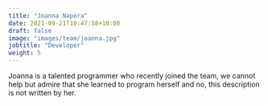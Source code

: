 ```yaml
---
title: "Joanna Napora"
date: 2021-09-21T10:47:58+10:00
draft: false
image: "images/team/joanna.jpg"
jobtitle: "Developer"
weight: 5
---
```


Joanna is a talented programmer who recently joined the team, we cannot help but admire that she learned to program herself and no, this description is not written by her.
